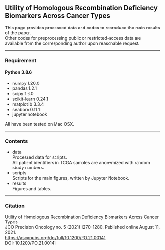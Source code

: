 ## Utility of Homologous Recombination Deficiency Biomarkers Across Cancer Types
This page provides processed data and codes to reproduce the main results of the paper.   
Other codes for preprocessing public or restricted-access data are available from the corresponding author upon reasonable request.
___
### Requirement
#### Python 3.8.6
- numpy 1.20.0
- pandas 1.2.1
- scipy 1.6.0
- scikit-learn 0.24.1
- matplotlib 3.3.4
- seaborn 0.11.1
- jupyter notebook   
   
All have been tested on Mac OSX.
___
### Contents
- data  
Processed data for scripts.   
All patient identifiers in TCGA samples are anonymized with random study numbers.
- scripts   
Scripts for the main figures, written by Jupyter Notebook.
- results   
Figures and tables.
___
### Citation
Utility of Homologous Recombination Deficiency Biomarkers Across Cancer Types  
JCO Precision Oncology no. 5 (2021) 1270-1280. Published online August 11, 2021.  
<https://ascopubs.org/doi/full/10.1200/PO.21.00141>  
DOI: 10.1200/PO.21.00141
